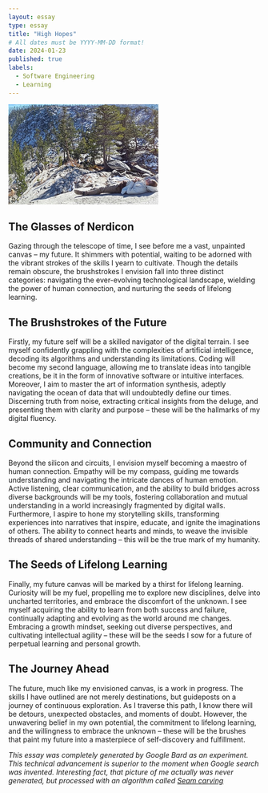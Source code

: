 ```yaml
---
layout: essay
type: essay
title: "High Hopes"
# All dates must be YYYY-MM-DD format!
date: 2024-01-23
published: true
labels:
  - Software Engineering
  - Learning
---
```



<img width="300px" class="rounded float-start pe-4" src="../img/highhopes/lake.jpg">

## The Glasses of Nerdicon
Gazing through the telescope of time, I see before me a vast, unpainted canvas – my future. It shimmers with potential, waiting to be adorned with the vibrant strokes of the skills I yearn to cultivate. Though the details remain obscure, the brushstrokes I envision fall into three distinct categories: navigating the ever-evolving technological landscape, wielding the power of human connection, and nurturing the seeds of lifelong learning.

## The Brushstrokes of the Future 
Firstly, my future self will be a skilled navigator of the digital terrain. I see myself confidently grappling with the complexities of artificial intelligence, decoding its algorithms and understanding its limitations. Coding will become my second language, allowing me to translate ideas into tangible creations, be it in the form of innovative software or intuitive interfaces. Moreover, I aim to master the art of information synthesis, adeptly navigating the ocean of data that will undoubtedly define our times. Discerning truth from noise, extracting critical insights from the deluge, and presenting them with clarity and purpose – these will be the hallmarks of my digital fluency.

## Community and Connection
Beyond the silicon and circuits, I envision myself becoming a maestro of human connection. Empathy will be my compass, guiding me towards understanding and navigating the intricate dances of human emotion. Active listening, clear communication, and the ability to build bridges across diverse backgrounds will be my tools, fostering collaboration and mutual understanding in a world increasingly fragmented by digital walls. Furthermore, I aspire to hone my storytelling skills, transforming experiences into narratives that inspire, educate, and ignite the imaginations of others. The ability to connect hearts and minds, to weave the invisible threads of shared understanding – this will be the true mark of my humanity.

## The Seeds of Lifelong Learning
Finally, my future canvas will be marked by a thirst for lifelong learning. Curiosity will be my fuel, propelling me to explore new disciplines, delve into uncharted territories, and embrace the discomfort of the unknown. I see myself acquiring the ability to learn from both success and failure, continually adapting and evolving as the world around me changes. Embracing a growth mindset, seeking out diverse perspectives, and cultivating intellectual agility – these will be the seeds I sow for a future of perpetual learning and personal growth.

## The Journey Ahead
The future, much like my envisioned canvas, is a work in progress. The skills I have outlined are not merely destinations, but guideposts on a journey of continuous exploration. As I traverse this path, I know there will be detours, unexpected obstacles, and moments of doubt. However, the unwavering belief in my own potential, the commitment to lifelong learning, and the willingness to embrace the unknown – these will be the brushes that paint my future into a masterpiece of self-discovery and fulfillment.

*This essay was completely generated by Google Bard as an experiment. This technical advancement is superior to the moment when Google search was invented. Interesting fact, that picture of me actually was never generated, but processed with an algorithm called [Seam carving](https://en.wikipedia.org/wiki/Seam_carving)*